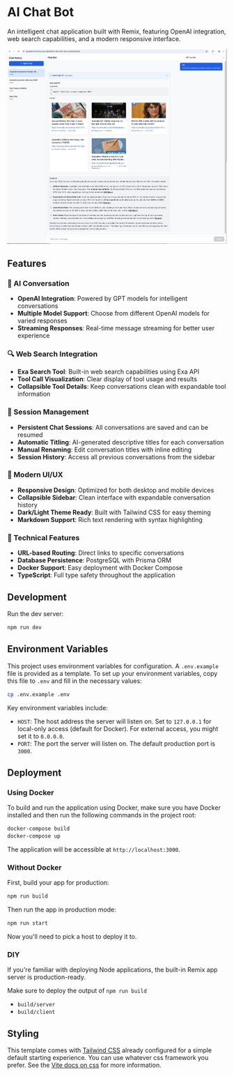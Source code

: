 # AI Chat Bot

An intelligent chat application built with Remix, featuring OpenAI integration, web search capabilities, and a modern responsive interface.

![Chat Bot Screenshot](screenshot.png)

## Features

### 🤖 AI Conversation
- **OpenAI Integration**: Powered by GPT models for intelligent conversations
- **Multiple Model Support**: Choose from different OpenAI models for varied responses
- **Streaming Responses**: Real-time message streaming for better user experience

### 🔍 Web Search Integration
- **Exa Search Tool**: Built-in web search capabilities using Exa API
- **Tool Call Visualization**: Clear display of tool usage and results
- **Collapsible Tool Details**: Keep conversations clean with expandable tool information

### 💬 Session Management
- **Persistent Chat Sessions**: All conversations are saved and can be resumed
- **Automatic Titling**: AI-generated descriptive titles for each conversation
- **Manual Renaming**: Edit conversation titles with inline editing
- **Session History**: Access all previous conversations from the sidebar

### 🎨 Modern UI/UX
- **Responsive Design**: Optimized for both desktop and mobile devices
- **Collapsible Sidebar**: Clean interface with expandable conversation history
- **Dark/Light Theme Ready**: Built with Tailwind CSS for easy theming
- **Markdown Support**: Rich text rendering with syntax highlighting

### 🔧 Technical Features
- **URL-based Routing**: Direct links to specific conversations
- **Database Persistence**: PostgreSQL with Prisma ORM
- **Docker Support**: Easy deployment with Docker Compose
- **TypeScript**: Full type safety throughout the application


## Development

Run the dev server:

```sh
npm run dev
```

## Environment Variables

This project uses environment variables for configuration. A `.env.example` file is provided as a template. To set up your environment variables, copy this file to `.env` and fill in the necessary values:

```sh
cp .env.example .env
```

Key environment variables include:

*   `HOST`: The host address the server will listen on. Set to `127.0.0.1` for local-only access (default for Docker). For external access, you might set it to `0.0.0.0`.
*   `PORT`: The port the server will listen on. The default production port is `3000`.

## Deployment

### Using Docker

To build and run the application using Docker, make sure you have Docker installed and then run the following commands in the project root:

```sh
docker-compose build
docker-compose up
```

The application will be accessible at `http://localhost:3000`.

### Without Docker

First, build your app for production:

```sh
npm run build
```

Then run the app in production mode:

```sh
npm run start
```

Now you'll need to pick a host to deploy it to.

### DIY

If you're familiar with deploying Node applications, the built-in Remix app server is production-ready.

Make sure to deploy the output of `npm run build`

- `build/server`
- `build/client`

## Styling

This template comes with [Tailwind CSS](https://tailwindcss.com/) already configured for a simple default starting experience. You can use whatever css framework you prefer. See the [Vite docs on css](https://vitejs.dev/guide/features.html#css) for more information.
